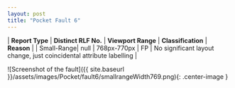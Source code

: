 ```yaml
---
layout: post
title: "Pocket Fault 6"
---
```

| **Report Type** | **Distinct RLF No.** | **Viewport Range** | **Classification** | **Reason** |
| Small-Range| null | 768px-770px | FP | No significant layout change, just coincidental attribute labelling | 

![Screenshot of the fault]({{ site.baseurl }}/assets/images/Pocket/fault6/smallrangeWidth769.png){: .center-image }